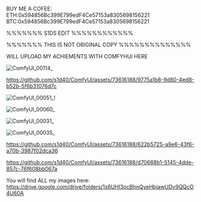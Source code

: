 BUY ME A COFEE:
ETH:0x594856Bc399E799edF4Ce57153a8305698156221
BTC:0x594856Bc399E799edF4Ce57153a8305698156221



%%%%%%%    S1DS EDIT    %%%%%%%%%%%%


%%%%%%%    THIS IS NOT ORIGINAL COPY %%%%%%%%%%%%%%



WILL UPLOAD MY ACHIEMENTS WITH COMFYHUI HERE


![ComfyUI_00114_](https://github.com/s1d40/ComfyUI/assets/73616188/d2925ce9-ae50-4e92-88ff-c61aa9a571df)


https://github.com/s1d40/ComfyUI/assets/73616188/9775a1b8-9d80-4ed8-b52b-5f6b31076d7c




![ComfyUI_00051_](https://github.com/s1d40/ComfyUI/assets/73616188/d43132b4-88a3-47e6-ab4e-bd1055bfa45d)!





![ComfyUI_00060_](https://github.com/s1d40/ComfyUI/assets/73616188/69b8646e-d734-4ff6-95df-91c6b4e229c7)





![ComfyUI_00031_](https://github.com/s1d40/ComfyUI/assets/73616188/90b611a4-f061-4985-aeb0-5b735b32a9ef)




![ComfyUI_00035_](https://github.com/s1d40/ComfyUI/assets/73616188/cf4d6283-d6b1-494a-8dac-d944c8f4cb63)





https://github.com/s1d40/ComfyUI/assets/73616188/622b5725-a9e6-43f6-a70b-3987f02dca36





https://github.com/s1d40/ComfyUI/assets/73616188/d70688b1-5145-4dde-857c-76f608bb067a








You will find ALL my images here:
https://drive.google.com/drive/folders/1s6UHI3ocBhnQyeHbjawUDv9QQcO4U60A
